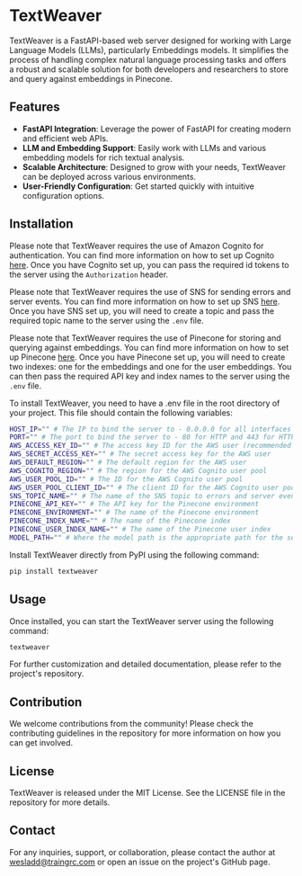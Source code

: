 # TextWeaver

TextWeaver is a FastAPI-based web server designed for working with Large Language Models (LLMs), particularly Embeddings models. It simplifies the process of handling complex natural language processing tasks and offers a robust and scalable solution for both developers and researchers to store and query against embeddings in Pinecone.

## Features

- **FastAPI Integration**: Leverage the power of FastAPI for creating modern and efficient web APIs.
- **LLM and Embedding Support**: Easily work with LLMs and various embedding models for rich textual analysis.
- **Scalable Architecture**: Designed to grow with your needs, TextWeaver can be deployed across various environments.
- **User-Friendly Configuration**: Get started quickly with intuitive configuration options.

## Installation
Please note that TextWeaver requires the use of Amazon Cognito for authentication. You can find more information on how to set up Cognito [here](https://docs.aws.amazon.com/cognito/latest/developerguide/). Once you have Cognito set up, you can pass the required id tokens to the server using the `Authorization` header.

Please note that TextWeaver requires the use of SNS for sending errors and server events. You can find more information on how to set up SNS [here](https://docs.aws.amazon.com/sns/latest/dg/sns-getting-started.html). Once you have SNS set up, you will need to create a topic and pass the required topic name to the server using the `.env` file.

Please note that TextWeaver requires the use of Pinecone for storing and querying against embeddings. You can find more information on how to set up Pinecone [here](https://www.pinecone.io/docs/). Once you have Pinecone set up, you will need to create two indexes: one for the embeddings and one for the user embeddings. You can then pass the required API key and index names to the server using the `.env` file.

To install TextWeaver, you need to have a .env file in the root directory of your project. This file should contain the following variables:
```bash
HOST_IP="" # The IP to bind the server to - 0.0.0.0 for all interfaces
PORT="" # The port to bind the server to - 80 for HTTP and 443 for HTTPS
AWS_ACCESS_KEY_ID="" # The access key ID for the AWS user (recommended to use an IAM role where possible, or a user with limited permissions)
AWS_SECRET_ACCESS_KEY="" # The secret access key for the AWS user
AWS_DEFAULT_REGION="" # The default region for the AWS user
AWS_COGNITO_REGION="" # The region for the AWS Cognito user pool
AWS_USER_POOL_ID="" # The ID for the AWS Cognito user pool
AWS_USER_POOL_CLIENT_ID="" # The client ID for the AWS Cognito user pool
SNS_TOPIC_NAME="" # The name of the SNS topic to errors and server events to
PINECONE_API_KEY="" # The API key for the Pinecone environment
PINECONE_ENVIRONMENT="" # The name of the Pinecone environment
PINECONE_INDEX_NAME="" # The name of the Pinecone index
PINECONE_USER_INDEX_NAME="" # The name of the Pinecone user index
MODEL_PATH="" # Where the model path is the appropriate path for the sentence_transformer model hosted on HuggingFace
```

Install TextWeaver directly from PyPI using the following command:
```bash
pip install textweaver
```

## Usage
Once installed, you can start the TextWeaver server using the following command:

```bash
textweaver
```

For further customization and detailed documentation, please refer to the project's repository.

## Contribution

We welcome contributions from the community! Please check the contributing guidelines in the repository for more information on how you can get involved.

## License

TextWeaver is released under the MIT License. See the LICENSE file in the repository for more details.

## Contact

For any inquiries, support, or collaboration, please contact the author at wesladd@traingrc.com or open an issue on the project's GitHub page.
